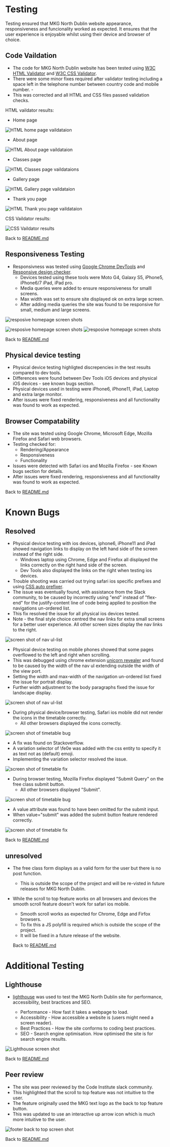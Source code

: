 # Testing
Testing ensured that MKG North Dublin website appearance, responsiveness and funcionality worked as expected. It ensures that the user experience is enjoyable whilst using their device and browser of choice.

## Code Vaildation
- The code for MKG North Dublin website has been tested using [W3C HTML Validator](https://validator.w3.org/) and [W3C CSS Validator](https://jigsaw.w3.org/css-validator/).
-  There were some minor fixes required after validator testing including a space left in the telephone number between country code and mobile number. -
- This was corrected and all HTML and CSS files passed validation checks.

HTML vaildator results:

- Home page 

![HTML home page vaildataion](/docs/readme-images/html-validator.png)

 - About page

 ![HTML About page vaildataion](/docs/readme-images/html-validator.png)

 - Classes page

 ![HTML Classes page vaildataions](/docs/readme-images/html-validator.png)

 - Gallery page

 ![HTML Gallery page vaildataion](/docs/readme-images/html-validator.png)

 - Thank you page

 ![HTML Thank you page vaildataion](/docs/readme-images/html-validator.png)



 CSS Vaildator results:

 ![CSS Vaildator results](/docs/readme-images/css-validator.png)

 Back to [README.md](README.md)


 ## Responsiveness Testing
- Responsivness was tested using [Google Chrome DevTools](https://developer.chrome.com/docs/devtools/) and [Responsive design checker](https://responsivedesignchecker.com/). 
    - Devices tested using these tools were Moto G4, Galaxy S5, iPhone5, iPhone6/7 iPad, iPad pro.
    - Media queries were added to ensure responsiveness for smalll screens. 
    - Max width was set to ensure site displayed ok on extra large screen.
    - After adding media queries the site was found to be responsive for small, medium and large screens.


![resposive homepage screen shots](/docs/readme-images/ipad.png)

 ![resposive homepage screen shots](/docs/readme-images/motog4.png)
 ![resposive homepage screen shots](/docs/readme-images/iphone6.png)

 Back to [README.md](README.md)
    

## Physical device testing
  - Physical device testing highligted discrepencies in the test results compared to dev tools. 
  - Differences were found between Dev Tools iOS devices and physical iOS devices - see known bugs section.
  - Physical devices used in testing were iPhone6, iPhone11, iPad, Laptop and extra large monitor.
  - After issues were fixed rendering, responsiveness and all functionality was found to work as expected.
  

## Browser Compatability
- The site was tested using Google Chrome, Microsoft Edge, Mozilla Firefox and Safari web browsers. 
- Testing checked for:
    - Rendering/Appearance
    - Responsiveness
    - Functionality 
- Issues were detected with Safari ios and Mozilla Firefox - see Known bugs section for details. 
- After issues were fixed rendering, responsiveness and all functionality was found to work as expected.

Back to [README.md](README.md)

# Known Bugs

## Resolved
- Physical device testing with ios devices, iphone6, iPhone11 and iPad showed navigation links to display on the left hand side of the screen instead of the right side.    
    - Windows laptop using Chrome, Edge and Firefox all displayed the links correctly on the right hand side of the screen. 
    - Dev Tools also displayed the links on the right when testing ios devices. 
- Trouble shooting was carried out trying safari ios specific prefixes and using [CSS auto prefixer](https://autoprefixer.github.io/). 
- The issue was eventually found, with assistance from the Slack community, to be caused by incorrectly using "end" instead of "flex-end" for the justify-content line of code being applied to position the navigations un-ordered list. 
- This fix resolved the issue for all physical ios devices tested.
- Note - the final style choice centred the nav links for extra small screens for a better user experience. All other screen sizes display the nav links to the right.

![screen shot of nav ul-list](docs/readme-images/nav-list.png)

- Physical device testing on mobile phones showed that some pages overflowed to the left and right when scrolling. 
- This was debugged using chrome extension [unicorn revealer](https://chrome.google.com/webstore/detail/unicorn-revealer/lmlkphhdlngaicolpmaakfmhplagoaln?hl=en-GB) and found to be caused by the width of the nav ul extending outside the width of the view port. 
- Setting the width and max-width of the navigation un-ordered list fixed the issue for portrait display.
- Further width adjustment to the body paragraphs fixed the issue for landscape display.

![screen shot of nav ul-list](docs/readme-images/nav-list.png)


- During physical device/browser testing, Safari ios mobile did not render the icons in the timetable correctly. 
    - All other browsers displayed the icons correctly.

![screen shot of timetable bug](docs/readme-images/timetable-bug-new.png)


- A fix was found on Stackoverflow. 
- A variation selector of \fe0e was added with the css entity to specify it as text not as (default) emoji. 
- Implementing the variation selector resolved the issue.

![screen shot of timetable fix](docs/readme-images/timetable-fix-new.png)


- During browser testing, Mozilla Firefox displayed "Submit Query" on the free class submit button. 
    - All other browsers displayed "Submit".


![screen shot of timetable bug](docs/readme-images/firefox-submit-query.png)


- A value attribute was found to have been omitted for the submit input. 
- When value="submit" was added the submit button feature rendered correctly.

![screen shot of timetable fix](docs/readme-images/firefox-submit-fix.png)

Back to [README.md](README.md)


## unresolved
- The free class form displays as a valid form for the user but there is no post function. 
    - This is outside the scope of the project and will be re-visted in future releases for MKG North Dublin.

- While the scroll to top feature works on all browsers and devices the smooth scroll feature doesn't work for safari ios mobile. 
    - Smooth scroll works as expected for Chrome, Edge and Firfox browsers.
    - To fix this a JS polyfill is required which is outside the scope of the project. 
    - It will be fixed in a future release of the website.

    Back to [README.md](README.md)

# Additional Testing

## Lighthouse
- [lighthouse](https://developers.google.com/web/tools/lighthouse) was used to test the MKG North Dublin site for performance, accessibility, best bractices and SEO.

    - Performance - How fast it takes a webpage to load.
    - Accessibility - How accessible a website is (users might need a screen reader).
    - Best Practices - How the site conforms to coding best practices.
    - SEO - Search engine optimisation. How optimised the site is for search engine results.


![Lighthouse screen shot](/docs/readme-images/lighthouse.png)

Back to [README.md](README.md)


## Peer review
- The site was peer reviewed by the Code Institute slack community. 
- This highlighted that the scroll to top feature was not intuitive to the user. 
- The feature originally used the MKG text logo as the back to top feature button.
- This was updated to use an interactive up arrow icon which is much more intuitive to the user.

![footer back to top screen shot](/docs/readme-images/footer.png)

Back to [README.md](README.md)